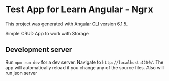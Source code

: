 # Test App for Learn Angular - Ngrx

This project was generated with [Angular CLI](https://github.com/angular/angular-cli) version 6.1.5.

Simple CRUD App to work with Storage 

## Development server

Run `npm run dev` for a dev server. Navigate to `http://localhost:4200/`. The app will automatically reload if you change any of the source files.
Also will run json server
